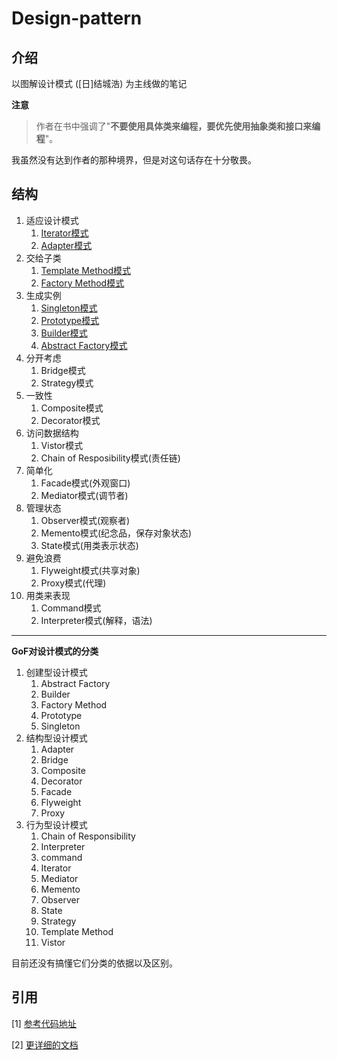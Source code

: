 # Design-pattern

## 介绍
以图解设计模式 ([日]结城浩) 为主线做的笔记

**注意**

>  作者在书中强调了"**不要使用具体类来编程，要优先使用抽象类和接口来编程**"。

我虽然没有达到作者的那种境界，但是对这句话存在十分敬畏。


## 结构

1. 适应设计模式
    1. [Iterator模式](https://gitee.com/coderon_lee/design-pattern/tree/master/Example_for_design_pattern/Iterator)
    2. [Adapter模式](https://gitee.com/coderon_lee/design-pattern/tree/master/Example_for_design_pattern/Adapter)
2. 交给子类
    1. [Template Method模式](https://gitee.com/coderon_lee/design-pattern/tree/master/Example_for_design_pattern/Template_Method)
    2. [Factory Method模式](https://gitee.com/coderon_lee/design-pattern/tree/master/Example_for_design_pattern/Factory_Method)
3. 生成实例
    1. [Singleton模式](https://gitee.com/coderon_lee/design-pattern/tree/master/Example_for_design_pattern/Singleton)
    2. [Prototype模式](https://gitee.com/coderon_lee/design-pattern/tree/master/Example_for_design_pattern/Prototype)
    3. [Builder模式](https://gitee.com/coderon_lee/design-pattern/tree/master/Example_for_design_pattern/Builder)
    4. [Abstract Factory模式](https://gitee.com/coderon_lee/design-pattern/tree/master/Example_for_design_pattern/Abstract_Factory)
4. 分开考虑
    1. Bridge模式
    2. Strategy模式
5. 一致性
    1. Composite模式
    2. Decorator模式
6. 访问数据结构
    1. Vistor模式
    2. Chain of Resposibility模式(责任链)
7. 简单化
    1. Facade模式(外观窗口)
    2. Mediator模式(调节者)
8. 管理状态
    1. Observer模式(观察者)
    2. Memento模式(纪念品，保存对象状态)
    3. State模式(用类表示状态)
9. 避免浪费
    1. Flyweight模式(共享对象)
    2. Proxy模式(代理)
10. 用类来表现
    1. Command模式
    2. Interpreter模式(解释，语法)

---
**GoF对设计模式的分类**

1. 创建型设计模式
    1. Abstract Factory
    2. Builder
    3. Factory Method
    4. Prototype
    5. Singleton
2. 结构型设计模式
    1. Adapter
    2. Bridge
    3. Composite
    4. Decorator
    5. Facade
    6. Flyweight
    7. Proxy
3. 行为型设计模式
    1. Chain of Responsibility
    2. Interpreter
    3. command
    4. Iterator
    5. Mediator
    6. Memento
    7. Observer
    8. State
    9. Strategy
    10. Template Method
    11. Vistor

目前还没有搞懂它们分类的依据以及区别。

## 引用
[1] [参考代码地址](https://www.ituring.com.cn/book/1811)

[2] [更详细的文档](https://tqawwsjui9.feishu.cn/docs/doccnQUyOakxytslcPhbUPnrCld)
